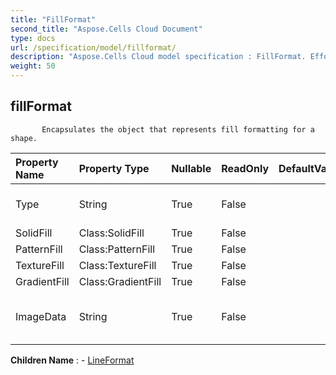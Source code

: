 ```yaml
---
title: "FillFormat"
second_title: "Aspose.Cells Cloud Document"
type: docs
url: /specification/model/fillformat/
description: "Aspose.Cells Cloud model specification : FillFormat. Effortlessly handle Excel and other spreadsheet documents with features like opening, generating, editing, splitting, merging, comparing, and converting."
weight: 50
---
```


## **fillFormat**

           Encapsulates the object that represents fill formatting for a shape.            

| Property Name | Property Type | Nullable |  ReadOnly | DefaultValue | Description | 
| :- | :- | :- |:- |  :- | :- |
| Type | String | True |  False |  | Gets and sets the fill type.  |  
| SolidFill | Class:SolidFill | True |  False |  | Gets  object.  |  
| PatternFill | Class:PatternFill | True |  False |  | Gets  object.  |  
| TextureFill | Class:TextureFill | True |  False |  | Gets  object.  |  
| GradientFill | Class:GradientFill | True |  False |  | Gets  object.  |  
| ImageData | String | True |  False |  | Gets and sets the picture image data.  |  

**Children Name** : 
	-  [LineFormat](lineformat) 
